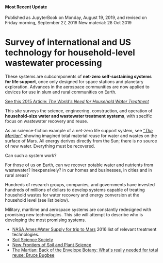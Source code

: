 
#### Most Recent Update

Published as JupyterBook on Monday, August 19, 2019, and revised on Friday morning, September 27, 2019
New material: 28 Oct 2019

# Survey of international and US technology for household-level wastewater processing

These systems are subcomponents of **net-zero self-sustaining systems for life support**, once only designed for space stations and planetary exploration.  Advances in the aerospace communities are now applied to devices for use in slum and rural communities on Earth.

[See this 2015 Article: _The World's Need for Household Water Treatment_](https://awwa.onlinelibrary.wiley.com/doi/pdf/10.5942/jawwa.2015.107.0144)

This site surveys the science, engineering, construction, and operation of **household-size water and wastewater treatment systems**, with specific focus on wastewater recovery and reuse.

As an science-fiction example of a net-zero life support system, see ["_The Martian_"](https://www.youtube.com/watch?v=ej3ioOneTy8) showing imagined total material reuse for water and wastes on the surface of Mars. All energy derives directly from the Sun; there is no source of new water. Everything must be recovered.

 Can such a system work?

 For those of us on Earth, can we recover potable water and nutrients from wastewater?  Inexpensively? in our homes and businesses, in cities and in rural areas?

Hundreds of research groups, companies, and governments have invested hundreds of millions of dollars to develop systems capable of treating household wastes for water recovery and energy conversion at the household level (see list below).

Military, maritime and aerospace systems are constantly redesigned with promising new technologies. This site will attempt to describe who is developing the most promising systems.

- [NASA Ames:Water Supply for trip to Mars](https://ntrs.nasa.gov/archive/nasa/casi.ntrs.nasa.gov/20160014539.pdf) 2016 list of relevant treatment technologies.
- [Soil Science Society](https://www.soils.org/newsroom/releases/2015/1005/707/)
- [New Frontiers of Soil and Plant Science](https://scisoc.confex.com/scisoc/2016am/webprogram/Session16099.html)
- [The Martian: Back of the Envelope Botany: What's really needed for total reuse: Bruce Bugbee](https://scisoc.confex.com/scisoc/2016am/videogateway.cgi/id/27876?recordingid=27876)

